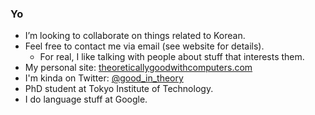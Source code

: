### Yo
- I’m looking to collaborate on things related to Korean.
- Feel free to contact me via email (see website for details).
  - For real, I like talking with people about stuff that interests them.
- My personal site: [theoreticallygoodwithcomputers.com](https://theoreticallygoodwithcomputers.com)
- I'm kinda on Twitter: [@good_in_theory](https://twitter.com/good_in_theory)
- PhD student at Tokyo Institute of Technology.
- I do language stuff at Google.
<!--
**mcognetta/mcognetta** is a ✨ _special_ ✨ repository because its `README.md` (this file) appears on your GitHub profile.

Here are some ideas to get you started:

- 🔭 I’m currently working on ...
- 🌱 I’m currently learning ...
- 👯 I’m looking to collaborate on ...
- 🤔 I’m looking for help with ...
- 💬 Ask me about ...
- 📫 How to reach me: ...
- 😄 Pronouns: ...
- ⚡ Fun fact: ...
-->
